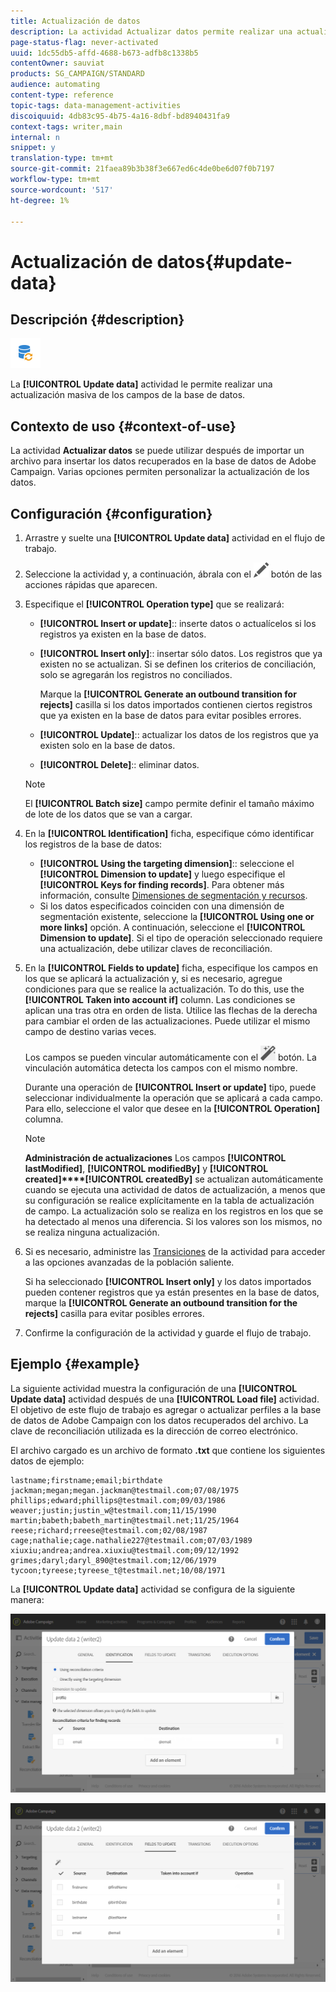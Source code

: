 ```yaml
---
title: Actualización de datos
description: La actividad Actualizar datos permite realizar una actualización masiva de los campos de la base de datos.
page-status-flag: never-activated
uuid: 1dc55db5-affd-4688-b673-adfb8c1338b5
contentOwner: sauviat
products: SG_CAMPAIGN/STANDARD
audience: automating
content-type: reference
topic-tags: data-management-activities
discoiquuid: 4db83c95-4b75-4a16-8dbf-bd8940431fa9
context-tags: writer,main
internal: n
snippet: y
translation-type: tm+mt
source-git-commit: 21faea89b3b38f3e667ed6c4de0be6d07f0b7197
workflow-type: tm+mt
source-wordcount: '517'
ht-degree: 1%

---
```



# Actualización de datos{#update-data}

## Descripción {#description}

![](assets/data_update.png)

La **[!UICONTROL Update data]** actividad le permite realizar una actualización masiva de los campos de la base de datos.

## Contexto de uso {#context-of-use}

La actividad **Actualizar datos** se puede utilizar después de importar un archivo para insertar los datos recuperados en la base de datos de Adobe Campaign. Varias opciones permiten personalizar la actualización de los datos.

## Configuración {#configuration}

1. Arrastre y suelte una **[!UICONTROL Update data]** actividad en el flujo de trabajo.
1. Seleccione la actividad y, a continuación, ábrala con el ![](assets/edit_darkgrey-24px.png) botón de las acciones rápidas que aparecen.
1. Especifique el **[!UICONTROL Operation type]** que se realizará:

   * **[!UICONTROL Insert or update]**:: inserte datos o actualícelos si los registros ya existen en la base de datos.
   * **[!UICONTROL Insert only]**:: insertar sólo datos. Los registros que ya existen no se actualizan. Si se definen los criterios de conciliación, solo se agregarán los registros no conciliados.

      Marque la **[!UICONTROL Generate an outbound transition for rejects]** casilla si los datos importados contienen ciertos registros que ya existen en la base de datos para evitar posibles errores.

   * **[!UICONTROL Update]**:: actualizar los datos de los registros que ya existen solo en la base de datos.
   * **[!UICONTROL Delete]**:: eliminar datos.
   >[!NOTE]
   >
   >El **[!UICONTROL Batch size]** campo permite definir el tamaño máximo de lote de los datos que se van a cargar.

1. En la **[!UICONTROL Identification]** ficha, especifique cómo identificar los registros de la base de datos:

   * **[!UICONTROL Using the targeting dimension]**:: seleccione el **[!UICONTROL Dimension to update]** y luego especifique el **[!UICONTROL Keys for finding records]**. Para obtener más información, consulte [Dimensiones de segmentación y recursos](../../automating/using/query.md#targeting-dimensions-and-resources).
   * Si los datos especificados coinciden con una dimensión de segmentación existente, seleccione la **[!UICONTROL Using one or more links]** opción. A continuación, seleccione el **[!UICONTROL Dimension to update]**.
   Si el tipo de operación seleccionado requiere una actualización, debe utilizar claves de reconciliación.

1. En la **[!UICONTROL Fields to update]** ficha, especifique los campos en los que se aplicará la actualización y, si es necesario, agregue condiciones para que se realice la actualización. To do this, use the **[!UICONTROL Taken into account if]** column. Las condiciones se aplican una tras otra en orden de lista. Utilice las flechas de la derecha para cambiar el orden de las actualizaciones. Puede utilizar el mismo campo de destino varias veces.

   Los campos se pueden vincular automáticamente con el ![](assets/wkf_magic_wand-24px.png) botón. La vinculación automática detecta los campos con el mismo nombre.

   Durante una operación de **[!UICONTROL Insert or update]** tipo, puede seleccionar individualmente la operación que se aplicará a cada campo. Para ello, seleccione el valor que desee en la **[!UICONTROL Operation]** columna.

   >[!NOTE]
   >
   >**Administración de actualizaciones** Los campos **[!UICONTROL lastModified]**, **[!UICONTROL modifiedBy]** y **[!UICONTROL created]****[!UICONTROL createdBy]** se actualizan automáticamente cuando se ejecuta una actividad de datos de actualización, a menos que su configuración se realice explícitamente en la tabla de actualización de campo. La actualización solo se realiza en los registros en los que se ha detectado al menos una diferencia. Si los valores son los mismos, no se realiza ninguna actualización.

1. Si es necesario, administre las [Transiciones](../../automating/using/activity-properties.md) de la actividad para acceder a las opciones avanzadas de la población saliente.

   Si ha seleccionado **[!UICONTROL Insert only]** y los datos importados pueden contener registros que ya están presentes en la base de datos, marque la **[!UICONTROL Generate an outbound transition for the rejects]** casilla para evitar posibles errores.

1. Confirme la configuración de la actividad y guarde el flujo de trabajo.

## Ejemplo {#example}

La siguiente actividad muestra la configuración de una **[!UICONTROL Update data]** actividad después de una **[!UICONTROL Load file]** actividad. El objetivo de este flujo de trabajo es agregar o actualizar perfiles a la base de datos de Adobe Campaign con los datos recuperados del archivo. La clave de reconciliación utilizada es la dirección de correo electrónico.

El archivo cargado es un archivo de formato **.txt** que contiene los siguientes datos de ejemplo:

```
lastname;firstname;email;birthdate
jackman;megan;megan.jackman@testmail.com;07/08/1975
phillips;edward;phillips@testmail.com;09/03/1986
weaver;justin;justin_w@testmail.com;11/15/1990
martin;babeth;babeth_martin@testmail.net;11/25/1964
reese;richard;rreese@testmail.com;02/08/1987
cage;nathalie;cage.nathalie227@testmail.com;07/03/1989
xiuxiu;andrea;andrea.xiuxiu@testmail.com;09/12/1992
grimes;daryl;daryl_890@testmail.com;12/06/1979
tycoon;tyreese;tyreese_t@testmail.net;10/08/1971
```

La **[!UICONTROL Update data]** actividad se configura de la siguiente manera:

![](assets/deduplication_example2_writer1.png)

![](assets/deduplication_example2_writer2.png)

